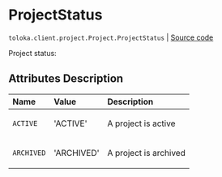 # ProjectStatus
`toloka.client.project.Project.ProjectStatus` | [Source code](https://github.com/Toloka/toloka-kit/blob/v1.0.2/src/client/project/__init__.py#L129)

Project status:

## Attributes Description

| Name | Value | Description |
| :------| :-----------| :----------| 
`ACTIVE`|'ACTIVE'|<p>A project is active</p>
`ARCHIVED`|'ARCHIVED'|<p>A project is archived</p>
